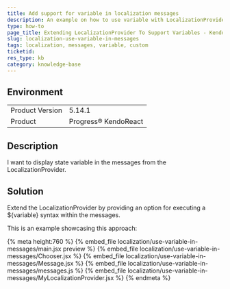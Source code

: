 ```yaml
---
title: Add support for variable in localization messages
description: An example on how to use variable with LocalizationProvider
type: how-to
page_title: Extending LocalizationProvider To Support Variables - KendoReact ListView
slug: localization-use-variable-in-messages
tags: localization, messages, variable, custom
ticketid: 
res_type: kb
category: knowledge-base
---
```


## Environment
<table>
    <tbody>
	    <tr>
	    	<td>Product Version</td>
	    	<td>5.14.1</td>
	    </tr>
	    <tr>
	    	<td>Product</td>
	    	<td>Progress® KendoReact</td>
	    </tr>
    </tbody>
</table>


## Description
I want to display state variable in the messages from the LocalizationProvider.

## Solution
Extend the LocalizationProvider by providing an option for executing a ${variable} syntax within the messages.

This is an example showcasing this approach:
 
{% meta height:760 %}
{% embed_file localization/use-variable-in-messages/main.jsx preview %} 
{% embed_file localization/use-variable-in-messages/Chooser.jsx %} 
{% embed_file localization/use-variable-in-messages/Message.jsx %} 
{% embed_file localization/use-variable-in-messages/messages.js %} 
{% embed_file localization/use-variable-in-messages/MyLocalizationProvider.jsx %} 
{% endmeta %}
